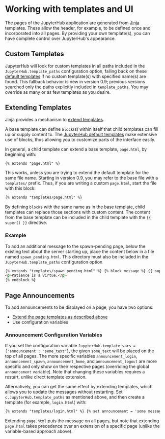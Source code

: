 # Working with templates and UI

The pages of the JupyterHub application are generated from
[Jinja](https://jinja.palletsprojects.com) templates. These allow the header, for
example, to be defined once and incorporated into all pages. By providing
your own template(s), you can have complete control over JupyterHub's
appearance.

## Custom Templates

JupyterHub will look for custom templates in all paths included in the
`JupyterHub.template_paths` configuration option, falling back on these
[default templates](https://github.com/jupyterhub/jupyterhub/tree/HEAD/share/jupyterhub/templates)
if no custom template(s) with specified name(s) are found. This fallback
behavior is new in version 0.9; previous versions searched only the paths
explicitly included in `template_paths`. You may override as many
or as few templates as you desire.

## Extending Templates

Jinja provides a mechanism to [extend templates](https://jinja.palletsprojects.com/en/3.0.x/templates/#template-inheritance).

A base template can define `block`(s) within itself that child templates can fill up or
supply content to. The
[JupyterHub default templates](https://github.com/jupyterhub/jupyterhub/tree/HEAD/share/jupyterhub/templates)
make extensive use of blocks, thus allowing you to customize parts of the
interface easily.

In general, a child template can extend a base template, `page.html`, by beginning with:

```html
{% extends "page.html" %}
```

This works, unless you are trying to extend the default template for the same
file name. Starting in version 0.9, you may refer to the base file with a
`templates/` prefix. Thus, if you are writing a custom `page.html`, start the
file with this block:

```html
{% extends "templates/page.html" %}
```

By defining `block`s with the same name as in the base template, child templates
can replace those sections with custom content. The content from the base
template can be included in the child template with the `{{ super() }}` directive.

### Example

To add an additional message to the spawn-pending page, below the existing
text about the server starting up, place the content below in a file named
`spawn_pending.html`. This directory must also be included in the
`JupyterHub.template_paths` configuration option.

```html
{% extends "templates/spawn_pending.html" %} {% block message %} {{ super() }}
<p>Patience is a virtue.</p>
{% endblock %}
```

## Page Announcements

To add announcements to be displayed on a page, you have two options:

- [Extend the page templates as described above](#extending-templates)
- Use configuration variables

### Announcement Configuration Variables

If you set the configuration variable `JupyterHub.template_vars = {'announcement': 'some_text'}`, the given `some_text` will be placed on
the top of all pages. The more specific variables
`announcement_login`, `announcement_spawn`, `announcement_home`, and
`announcement_logout` are more specific and only show on their
respective pages (overriding the global `announcement` variable).
Note that changing these variables requires a restart, unlike direct
template extension.

Alternatively, you can get the same effect by extending templates, which allows you
to update the messages without restarting. Set
`c.JupyterHub.template_paths` as mentioned above, and then create a
template (for example, `login.html`) with:

```html
{% extends "templates/login.html" %} {% set announcement = 'some message' %}
```

Extending `page.html` puts the message on all pages, but note that
extending `page.html` takes precedence over an extension of a specific
page (unlike the variable-based approach above).
